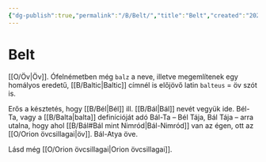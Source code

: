 ```yaml
---
{"dg-publish":true,"permalink":"/B/Belt/","title":"Belt","created":"2023-11-29T01:33","updated":"2024-10-23T23:34"}
---
```



# Belt

[[O/Öv\|Öv]]. Ófelnémetben még `balz` a neve, illetve megemlítenek egy homályos eredetű, [[B/Baltic\|Baltic]] címnél is előjövő latin `balteus` = öv szót is.  

Erős a késztetés, hogy [[B/Bél\|Bél]] ill. [[B/Bál\|Bál]] nevét vegyük ide. Bél-Ta, vagy a [[B/Balta\|balta]] definícióját adó Bál-Ta – Bél Tája, Bál Tája – arra utalna, hogy ahol [[B/Bál#Bál mint Nimród\|Bál-Nimród]] van az égen, ott az [[O/Orion övcsillagai\|öv]]. Bál-Atya öve.  

Lásd még [[O/Orion övcsillagai\|Orion övcsillagai]].  